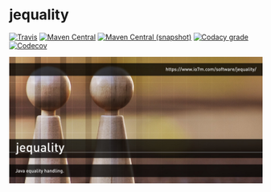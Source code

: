 jequality
===

[![Travis](https://img.shields.io/travis/io7m/jequality.png?style=flat-square)](https://travis-ci.org/io7m/jequality)
[![Maven Central](https://img.shields.io/maven-central/v/com.io7m.jequality/com.io7m.jequality.png?style=flat-square)](http://search.maven.org/#search%7Cga%7C1%7Cg%3A%22com.io7m.jequality%22)
[![Maven Central (snapshot)](https://img.shields.io/nexus/s/https/oss.sonatype.org/com.io7m.jequality/com.io7m.jequality.svg?style=flat-square)](https://oss.sonatype.org/content/repositories/snapshots/com/io7m/jequality/)
[![Codacy grade](https://img.shields.io/codacy/grade/0986dbfb63924ddcbfa19fcc35986e81.png?style=flat-square)](https://www.codacy.com/app/github_79/jequality)
[![Codecov](https://img.shields.io/codecov/c/github/io7m/jequality.png?style=flat-square)](https://codecov.io/gh/io7m/jequality)

![jequality](./src/site/resources/jequality.jpg?raw=true)

